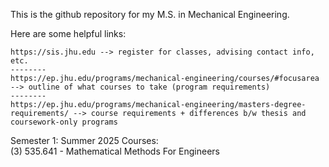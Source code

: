 This is the github repository for my M.S. in Mechanical Engineering. 

Here are some helpful links:
~~~~~~~~~~~~~~~~~~~~~~~~~~~~~~~~~
https://sis.jhu.edu --> register for classes, advising contact info, etc.
--------
https://ep.jhu.edu/programs/mechanical-engineering/courses/#focusarea --> outline of what courses to take (program requirements)
--------
https://ep.jhu.edu/programs/mechanical-engineering/masters-degree-requirements/ --> course requirements + differences b/w thesis and coursework-only programs
~~~~~~~~~~~~~~~~~~~~~~~~~~~~~~~~~

Semester 1: Summer 2025
	Courses:  
	(3) 535.641 - Mathematical Methods For Engineers 
	